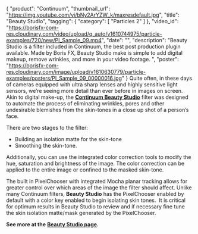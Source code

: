 {
  "product": "Continuum",
  "thumbnail_url": "https://img.youtube.com/vi/bNy2ArYZW_k/maxresdefault.jpg",
  "title": "Beauty Studio",
   "tagging": {
   "category": [
      "Particles 2"
    ]
   },
  "video_id": "https://borisfx-com-res.cloudinary.com/video/upload/q_auto/v1610744975/particle-examples/720/new/PI_Sample_09.mp4",
  "date": "",
  "description": "Beauty Studio is a filter included in Continuum, the best post production plugin available. Made by Boris FX, Beauty Studio make is simple to add digital makeup, remove wrinkles, and more in your video footage.  ",
  "poster": "https://borisfx-com-res.cloudinary.com/image/upload/v1610630779/particle-examples/posters/PI_Sample_09_00000016.jpg"
}
Quite often, in these days of cameras equipped with ultra sharp lenses and highly sensitive light sensors, we’re seeing more detail than ever before in images on screen. Akin to digital make-up, the [**Continuum Beauty Studio**](/products/continuum-filters/beauty-studio-filter-in-continuum/) filter was designed to automate the process of eliminating wrinkles, pores and other undesirable blemishes from the skin-tones in a close up shot of a person’s face.

There are two stages to the filter:

* Building an isolation matte for the skin-tone
* Smoothing the skin-tone.

Additionally, you can use the integrated color correction tools to modify the hue, saturation and brightness of the image. The color correction can be applied to the entire image or confined to the masked skin-tone.

The built in PixelChooser with integrated Mocha planar tracking allows for greater control over which areas of the image the filter should affect. Unlike many Continuum filters, **Beauty Studio** has the PixelChooser enabled by default with a color key enabled to begin isolating skin tones.  It is critical for optimum results in Beauty Studio to review and if necessary fine tune the skin isolation matte/mask generated by the PixelChooser.

**See more at the** [**Beauty Studio page**](/products/continuum-filters/beauty-studio-filter-in-continuum/)**.**